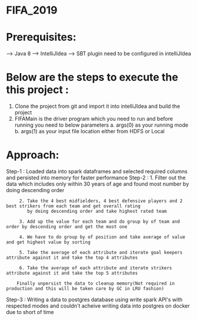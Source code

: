 # FIFA_2019

Prerequisites:
==============
--> Java 8
--> IntelliJIdea
--> SBT plugin need to be configured in intelliJIdea

Below are the steps to execute the this project :
=================================================
1. Clone the project from git and import it into intelliJIdea and build the project
2. FIFAMain is the driver program which you need to run and before running you need to below parameters
    a. args(0) as your running mode
    b. args(1) as your input file location either from HDFS or Local

Approach:
=========
Step-1 : Loaded data into spark dataframes and selected required columns and persisted into memory for faster performance
Step-2 : 1. Filter out the data which includes only within 30 years of age and found most number by doing descending order

         2. Take the 4 best midfielders, 4 best defensive players and 2 best strikers from each team and get overall rating
            by doing descending order and take highest rated team

         3. Add up the value for each team and do group by of team and order by descending order and get the most one
         
         4. We have to do group by of position and take average of value and get highest value by sorting
         
         5. Take the average of each attribute and iterate goal keepers attribute against it and take the top 4 attributes
         
         6. Take the average of each attribute and iterate strikers attribute against it and take the top 5 attributes
         
        Finally unpersist the data to cleanup memory(Not required in production and this will be taken care by GC in LRU fashion)
Step-3 : Writing a data to postgres database using write spark API's with respected modes and couldn't acheive writing data into postgres on docker due to short of time
